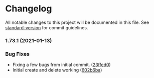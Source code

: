 # Changelog

All notable changes to this project will be documented in this file. See [standard-version](https://github.com/conventional-changelog/standard-version) for commit guidelines.

### 1.73.1 (2021-01-13)


### Bug Fixes

* Fixing a few bugs from initial commit. ([23ffed0](https://github.com/kcwinner/cdk-personalize-datasetgroup/commit/23ffed07ddeb67cff93466a6c7a6bfb7be325a6e))
* Initial create and delete working ([602b6ba](https://github.com/kcwinner/cdk-personalize-datasetgroup/commit/602b6ba17d0e9ef860fd79c72ef18a34507a18fa))
